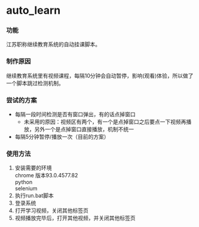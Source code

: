 # auto_learn
### 功能
江苏职称继续教育系统的自动挂课脚本。

### 制作原因
继续教育系统里有视频课程，每隔10分钟会自动暂停，影响(观看)体验，所以做了一个脚本跳过检测机制。

### 尝试的方案
* 每隔一段时间检测是否有窗口弹出，有的话点掉窗口
  * 未采用的原因：视频区有两个，有一个是点掉窗口之后要点一下视频再播放，另外一个是点掉窗口直接播放，机制不统一
* 每隔5分钟暂停/播放一次（目前的方案）

### 使用方法
1. 安装需要的环境  
chrome 版本93.0.4577.82  
python  
selenium  
2. 执行run.bat脚本
3. 登录系统
4. 打开学习视频，关闭其他标签页
5. 视频播放完毕后，打开其他视频，并关闭其他标签页
